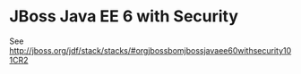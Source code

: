 JBoss Java EE 6 with Security
=============================

See <http://jboss.org/jdf/stack/stacks/#orgjbossbomjbossjavaee60withsecurity101CR2>

